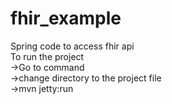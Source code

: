 # fhir_example 
Spring code to access fhir api \
To run the project \
  ->Go to command \
  ->change directory to the project file \
  ->mvn jetty:run 
